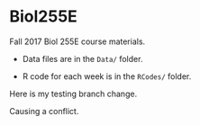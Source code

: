 # Biol255E

Fall 2017 Biol 255E course materials.

* Data files are in the `Data/` folder.

* R code for each week is in the `RCodes/` folder. 

Here is my testing branch change.

Causing a conflict.
